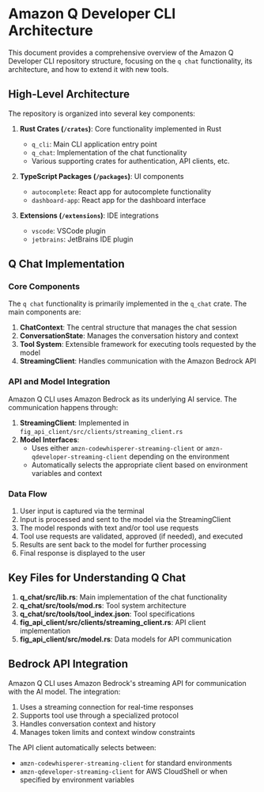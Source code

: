 # Amazon Q Developer CLI Architecture

This document provides a comprehensive overview of the Amazon Q Developer CLI repository structure, focusing on the `q chat` functionality, its architecture, and how to extend it with new tools.

## High-Level Architecture

The repository is organized into several key components:

1. **Rust Crates (`/crates`)**: Core functionality implemented in Rust
   - `q_cli`: Main CLI application entry point
   - `q_chat`: Implementation of the chat functionality
   - Various supporting crates for authentication, API clients, etc.

2. **TypeScript Packages (`/packages`)**: UI components
   - `autocomplete`: React app for autocomplete functionality
   - `dashboard-app`: React app for the dashboard interface

3. **Extensions (`/extensions`)**: IDE integrations
   - `vscode`: VSCode plugin
   - `jetbrains`: JetBrains IDE plugin

## Q Chat Implementation

### Core Components

The `q chat` functionality is primarily implemented in the `q_chat` crate. The main components are:

1. **ChatContext**: The central structure that manages the chat session
2. **ConversationState**: Manages the conversation history and context
3. **Tool System**: Extensible framework for executing tools requested by the model
4. **StreamingClient**: Handles communication with the Amazon Bedrock API

### API and Model Integration

Amazon Q CLI uses Amazon Bedrock as its underlying AI service. The communication happens through:

1. **StreamingClient**: Implemented in `fig_api_client/src/clients/streaming_client.rs`
2. **Model Interfaces**: 
   - Uses either `amzn-codewhisperer-streaming-client` or `amzn-qdeveloper-streaming-client` depending on the environment
   - Automatically selects the appropriate client based on environment variables and context

### Data Flow

1. User input is captured via the terminal
2. Input is processed and sent to the model via the StreamingClient
3. The model responds with text and/or tool use requests
4. Tool use requests are validated, approved (if needed), and executed
5. Results are sent back to the model for further processing
6. Final response is displayed to the user

## Key Files for Understanding Q Chat

1. **q_chat/src/lib.rs**: Main implementation of the chat functionality
2. **q_chat/src/tools/mod.rs**: Tool system architecture
3. **q_chat/src/tools/tool_index.json**: Tool specifications
4. **fig_api_client/src/clients/streaming_client.rs**: API client implementation
5. **fig_api_client/src/model.rs**: Data models for API communication

## Bedrock API Integration

Amazon Q CLI uses Amazon Bedrock's streaming API for communication with the AI model. The integration:

1. Uses a streaming connection for real-time responses
2. Supports tool use through a specialized protocol
3. Handles conversation context and history
4. Manages token limits and context window constraints

The API client automatically selects between:
- `amzn-codewhisperer-streaming-client` for standard environments
- `amzn-qdeveloper-streaming-client` for AWS CloudShell or when specified by environment variables
